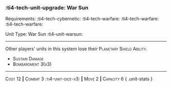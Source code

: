 ### :ti4-tech-unit-upgrade: **War Sun**

Requirements: :ti4-tech-cybernetic: :ti4-tech-warfare: :ti4-tech-warfare: :ti4-tech-warfare:

Unit Type: War Sun :ti4-unit-warsun:

---

Other players' units in this system lose their <span style="font-variant:small-caps;">Planetary Shield Ability</span>.

* <span style="font-variant:small-caps;">Sustain Damage</span> 
* <span style="font-variant:small-caps;">Bombardment 3(x3)</span> 


---

<span style="font-variant:small-caps;">Cost 12</span> __|__ <span style="font-variant:small-caps;">Combat 3 :ti4-unit-dice-x3:</span> __|__ <span style="font-variant:small-caps;">Move 2</span> __|__ <span style="font-variant:small-caps;">Capacity 6</span>
{ .unit-stats }
